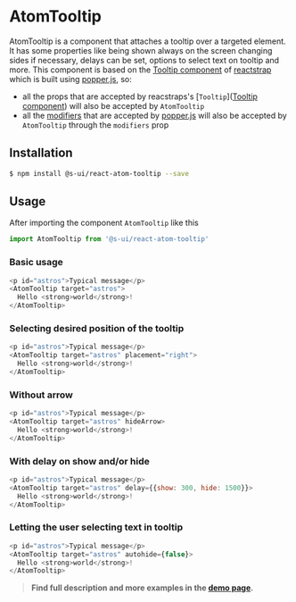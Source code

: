 # AtomTooltip

AtomTooltip is a component that attaches a tooltip over a targeted element. It has some properties like being shown always on the screen changing sides if necessary, delays can be set, options to select text on tooltip and more. This component is based on the [Tooltip component](https://reactstrap.github.io/components/tooltips/) of [reactstrap](https://reactstrap.github.io/) which is built using [popper.js](https://popper.js.org/), so:
- all the props that are accepted by reacstraps's [`Tooltip`]([Tooltip component](https://reactstrap.github.io/components/tooltips/)) will also be accepted by `AtomTooltip`
- all the [modifiers](https://popper.js.org/popper-documentation.html#modifiers) that are accepted by [popper.js](https://popper.js.org/) will also be accepted by `AtomTooltip` through the `modifiers` prop


## Installation

```sh
$ npm install @s-ui/react-atom-tooltip --save
```

## Usage

After importing the component `AtomTooltip` like this

```javascript
import AtomTooltip from '@s-ui/react-atom-tooltip'
```

### Basic usage

```javascript
<p id="astros">Typical message</p>
<AtomTooltip target="astros">
  Hello <strong>world</strong>!
</AtomTooltip>
```

### Selecting desired position of the tooltip

```javascript
<p id="astros">Typical message</p>
<AtomTooltip target="astros" placement="right">
  Hello <strong>world</strong>!
</AtomTooltip>
```

### Without arrow

```javascript
<p id="astros">Typical message</p>
<AtomTooltip target="astros" hideArrow>
  Hello <strong>world</strong>!
</AtomTooltip>
```

### With delay on show and/or hide

```javascript
<p id="astros">Typical message</p>
<AtomTooltip target="astros" delay={{show: 300, hide: 1500}}>
  Hello <strong>world</strong>!
</AtomTooltip>
```

### Letting the user selecting text in tooltip

```javascript
<p id="astros">Typical message</p>
<AtomTooltip target="astros" autohide={false}>
  Hello <strong>world</strong>!
</AtomTooltip>
```


> **Find full description and more examples in the [demo page](https://sui-components.now.sh/workbench/atom/tooltip/demo).**